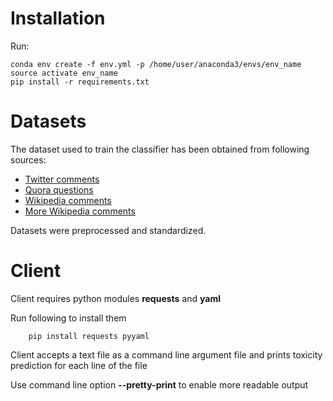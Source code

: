 # Installation

Run:
```
conda env create -f env.yml -p /home/user/anaconda3/envs/env_name
source activate env_name
pip install -r requirements.txt
```

# Datasets

The dataset used to train the classifier has been obtained from following sources:

* [Twitter comments](https://github.com/t-davidson/hate-speech-and-offensive-language/blob/master/data/labeled_data.csv)
* [Quora questions](https://www.kaggle.com/c/quora-insincere-questions-classification)
* [Wikipedia comments](https://figshare.com/articles/Wikipedia_Talk_Labels_Toxicity/4563973)
* [More Wikipedia comments](https://www.kaggle.com/c/jigsaw-toxic-comment-classification-challenge)

Datasets were preprocessed and standardized.

# Client

Client requires python modules **requests** and **yaml**

Run following to install them
```
    pip install requests pyyaml
```
Client accepts a text file as a command line argument file 
and prints toxicity prediction for each line of the file

Use command line option **--pretty-print** to enable more readable output